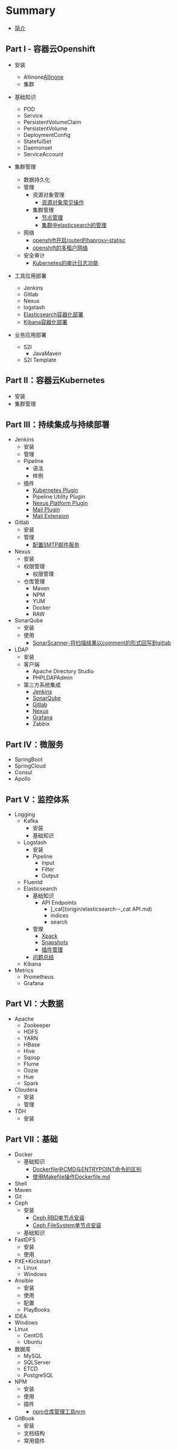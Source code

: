 # Summary

* [简介](README.md)

## Part Ⅰ - 容器云Openshift
* 安装
    * Allinone[Allinone](origin/openshift-allinone安装.md)
    * 集群
* 基础知识
    * POD
    * Service
    * PersistentVolumeClaim
    * PersistentVolume
    * DeploymentConfig
    * StatefulSet
    * Daemonset
    * ServiceAccount
* 集群管理
    * 数据持久化
    * 管理
        * 资源对象管理
            * [资源对象常见操作](origin/openshift-资源对象常见操作.md)
        * 集群管理
            * [节点管理](origin/openshift-集群节点管理.md)
            * [集群中elasticsearch的管理](origin/elasticsearch-集群中elasticsearch的管理.md)
    * 网络
        * [openshift开启router的haproxy-statisc](origin/openshift-开启router的haproxy-statisc.md)
        * [openshift的多租户网络](origin/openshift-多租户网络.md)
    * 安全审计
        * [Kubernetes的审计日志功能](origin/openshift-kubernetes的审计日志功能.md)

* 工具应用部署
    * Jenkins
    * Gitlab
    * Nexus
    * logstash
    * [Elasticsearch容器化部署](origin/openshift-elasticsearch容器化部署.md)
    * [Kibana容器化部署](origin/openshift-Kibana容器化部署.md)
* 业务应用部署
    * S2I
        * JavaMaven
    * S2I Template

## Part Ⅱ：容器云Kubernetes
* 安装
* 集群管理

## Part Ⅲ：持续集成与持续部署
* Jenkins
    * 安装
    * 管理
    * Pipeline
        * 语法
        * 样例
    * 插件
        * [Kubernetes Plugin](origin/Jenkins-在Kubernetes上使用Kubernetes插件动态创建Slave节点.md)
        * Pipeline Utility Plugin
        * [Nexus Platform Plugin](origin/jenkins-Nexus-Platform的使用.md)
        * [Mail Plugin](origin/jenkins-配置SMTP邮箱服务.md)
        * [Mail Extension](origin/jenkins-Mailer邮箱功能扩展插件Email-Extension.md)
* Gitlab
    * 安装
    * 管理
        * [配置SMTP邮件服务](origin/gitlab-配置SMTP邮件服务.md)
* Nexus
    * 安装
    * 权限管理
        * 权限管理
    * 仓库管理
        * Maven
        * NPM
        * YUM
        * Docker
        * RAW
* SonarQube
    * 安装
    * 使用
        * [SonarScanner-将扫描结果以comment的形式回写到gitlab](origin/sonarscanner-将扫描结果以comment的形式回写到gitlab.md)
* LDAP
    * 安装
    * 客户端
        * Apache Directory Studio
        * PHPLDAPAdmin
    * 第三方系统集成
        * [Jenkins](origin/ldap-Jenkins对接LDAP.md)
        * [SonarQube](origin/ldap-SonarQube对接LDAP.md)
        * [Gitlab](origin/ldap-Gitlab对接LDAP.md)
        * [Nexus](origin/ldap-Nexus对接LDAP.md)
        * [Grafana](origin/ldap-Grafana对接LDAP.md)
        * Zabbix

## Part Ⅳ：微服务
* SpringBoot
* SpringCloud
* Consul
* Apollo

## Part Ⅴ：监控体系
* Logging
    * Kafka
        * 安装
        * 基础知识
    * Logstash
        * 安装
        * Pipeline
            * Input
            * Filter
            * Output
    * Fluentd
    * Elasticsearch
        * 基础知识
            * API Endpoints
                * [_cat](origin/elasticsearch--_cat API.md)
                * indices
                * search
        * 管理
            * [Xpack](origin/elasticsearch-7.1的xpack权限控制.md)
            * [Snapshots](origin/elasticSearch-索引的快照备份与恢复.md)
            * [插件管理](origin\elasticsearch-插件管理.md)
        * [问题总结](origin/elasticsearch-问题总结.md)
    * Kibana
* Metrics
    * Prometheus
    * Grafana

## Part Ⅵ：大数据
* Apache
    * Zookeeper
    * HDFS
    * YARN
    * HBase
    * Hive
    * Sqoop
    * Flume
    * Oozie
    * Hue
    * Spark
* Cloudera
    * 安装
    * 管理
* TDH
    * 安装

## Part Ⅶ：基础
* Docker
    * 基础知识
      * [Dockerfile中CMD与ENTRYPOINT命令的区别](origin/docker-Dockerfile中CMD与ENTRYPOINT命令的区别.md)
      * [使用Makefile操作Dockerfile.md](origin/docker-使用Makefile操作Dockerfile.md)
* Shell
* Maven
* Git
* Ceph
    * 安装
        * [Ceph RBD单节点安装](origin/ceph-rbd单节点安装.md)
        * [Ceph FileSystem单节点安装](origin/ceph-filesystem单节点安装.md)
    * 基础知识
* FastDFS
    * 安装
    * 使用
* PXE+Kickstart
    * Linux
    * Windows
* Ansible
    * 安装
    * 使用
    * 配置
    * PlayBooks
* IDEA
* Windows
* Linux
    * CentOS
    * Ubuntu
* 数据库
    * MySQL
    * SQLServer
    * ETCD
    * PostgreSQL
* NPM
    * 安装
    * 使用
    * 插件
        * [npm仓库管理工具nrm](origin/npm仓库管理工具nrm.md)
* GitBook
    * 安装
    * 文档结构
    * 常用插件

